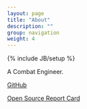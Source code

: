 ```yaml
---
layout: page
title: "About"
description: ""
group: navigation
weight: 4
---
```

{% include JB/setup %}

A Combat Engineer.

[GitHub](https://github.com/nuysoft/)

[Open Source Report Card](http://osrc.dfm.io/nuysoft)


